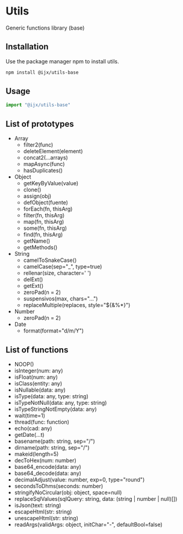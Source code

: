 # Utils

Generic functions library (base)

## Installation

Use the package manager npm to install utils.

```bash
npm install @ijx/utils-base
```

## Usage

```js
import "@ijx/utils-base"
```

## List of prototypes
- Array
	- filter2(func)
	- deleteElement(element)
	- concat2(...arrays)
	- mapAsync(func)
	- hasDuplicates()
- Object
	- getKeyByValue(value)
	- clone()
	- assign(obj)
	- defObject(fuente)
	- forEach(fn, thisArg)
	- filter(fn, thisArg)
	- map(fn, thisArg)
	- some(fn, thisArg)
	- find(fn, thisArg)
	- getName()
	- getMethods()
- String
	- camelToSnakeCase()
	- camelCase(sep="_", type=true)
	- rellenar(size, character=' ')
	- delExt()
	- getExt()
	- zeroPad(n = 2)
	- suspensivos(max, chars="...")
	- replaceMultiple(replaces, style="${&%*}")
- Number
	- zeroPad(n = 2)
- Date
	- format(format="d/m/Y")

## List of functions
- NOOP()
- isInteger(num: any)
- isFloat(num: any)
- isClass(entity: any)
- isNullable(data: any)
- isType(data: any, type: string)
- isTypeNotNull(data: any, type: string)
- isTypeStringNotEmpty(data: any)
- wait(time=1)
- thread(func: function)
- echo(cad: any)
- getDate(...t)
- basename(path: string, sep="/")
- dirname(path: string, sep="/")
- makeid(length=5)
- decToHex(num: number)
- base64_encode(data: any)
- base64_decode(data: any)
- decimalAdjust(value: number, exp=0, type="round")
- secondsToDhms(seconds: number)
- stringifyNoCircular(obj: object, space=null)
- replaceSqlValues(sqlQuery: string, data: (string | number | null)[])
- isJson(text: string)
- escapeHtml(str: string)
- unescapeHtml(str: string)
- readArgs(validArgs: object, initChar="-", defaultBool=false)